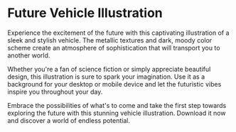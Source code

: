 <!--font:Lato-->

# Future Vehicle Illustration

Experience the excitement of the future with this captivating illustration of a sleek and stylish vehicle. The metallic textures and dark, moody color scheme create an atmosphere of sophistication that will transport you to another world.

Whether you're a fan of science fiction or simply appreciate beautiful design, this illustration is sure to spark your imagination. Use it as a background for your desktop or mobile device and let the futuristic vibes inspire you throughout your day.

Embrace the possibilities of what's to come and take the first step towards exploring the future with this stunning vehicle illustration. Download it now and discover a world of endless potential.

<!--

Write me markdown content of website with wallpaper:

"A wallpaper with a simple illustration of a futuristic vehicle, with metallic textures and a dark and moody color scheme."

The header of the page should not be copy of the text but rather a real content of the website which is using this wallpaper.


---


# Futuristic Vehicle Wallpaper

Decorate your desktop or mobile device with this stunning wallpaper featuring a simple yet striking illustration of a futuristic vehicle. The metallic textures and dark, moody color scheme create an atmosphere of sleek sophistication that is sure to impress.

Whether you're a fan of science fiction, technology, or just appreciate beautiful design, this wallpaper is the perfect addition to your digital collection. Download it today and enjoy the futuristic vibes it brings to your screen!


---


Heading should not include word "wallpaper". The website should not be about the wallpaper itself, wallpaper is just a related background, rewrite whole content.


---


# Explore the Future with a Striking Vehicle Illustration

Step into the future with this captivating illustration of a sleek and stylish vehicle. The metallic textures and dark, moody color scheme create an atmosphere of sophistication that will transport you to another world.

Whether you're a fan of science fiction or just appreciate beautiful design, this illustration is sure to capture your imagination. Use it as a background for your desktop or mobile device and let the futuristic vibes inspire you throughout your day.

Experience the thrill of the unknown and embrace the possibilities of what's to come with this stunning vehicle illustration. Download it now and take the first step towards exploring the future.


---


Heading is too long, rewrite whole content.


---


# Futuristic Vehicle Illustration

Get a glimpse into the future with this stunning illustration of a sleek and stylish vehicle. The metallic textures and dark, moody color scheme create an atmosphere of sophistication that will transport you to another world.

Whether you're a fan of science fiction or just appreciate beautiful design, this illustration is sure to capture your imagination. Use it as a background for your desktop or mobile device and let the futuristic vibes inspire you throughout your day.

Experience the thrill of the unknown and embrace the possibilities of what's to come with this captivating vehicle illustration. Download it now and take the first step towards exploring the future.


---


Heading is too long, rewrite whole content.


---


# Discover the Future with a Striking Vehicle Illustration

Experience the excitement of the future with this captivating illustration of a sleek and stylish vehicle. The metallic textures and dark, moody color scheme create an atmosphere of sophistication that will transport you to another world.

Whether you're a fan of science fiction or simply appreciate beautiful design, this illustration is sure to spark your imagination. Use it as a background for your desktop or mobile device and let the futuristic vibes inspire you throughout your day.

Embrace the possibilities of what's to come and take the first step towards exploring the future with this stunning vehicle illustration. Download it now and discover a world of endless potential.


---


Write me a Google font which is best fitting for the website.

Pick from the list:
- Inter
- Barlow Condensed
- Montserrat
- Exo 2
- Futura
- Poppins
- Orbitron
- IBM Plex Sans
- Open Sans
- Lobster
- Playfair Display
- Great Vibes
- Lato
- Roboto
- Dancing Script
- Raleway
- Alegreya


Write just the font name nothing else.


---


Lato

-->
